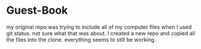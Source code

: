 # Guest-Book
my original repo was trying to include all of my computer files when I used git status. not sure what that was about. I created a new repo and copied all the files into the clone. everything seems to still be working. 
